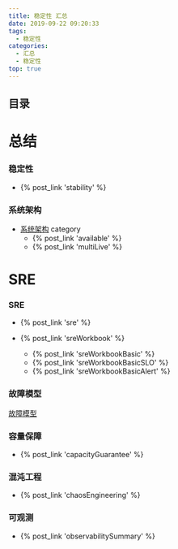```yaml
---
title: 稳定性 汇总
date: 2019-09-22 09:20:33
tags:
  - 稳定性
categories:
  - 汇总
  - 稳定性
top: true  
---
```


<p></p>
<!-- more -->

## 目录
<!-- toc -->

# 总结
### 稳定性
+ {% post_link  'stability' %}

### 系统架构 
- [系统架构](../../../../categories/架构/系统架构/)  category
  + {% post_link  'available' %} 
  + {% post_link  'multiLive' %} 

# SRE
### SRE
+ {% post_link  'sre' %}


+ {% post_link  'sreWorkbook' %}
  -  {% post_link  'sreWorkbookBasic' %} 
  -  {% post_link  'sreWorkbookBasicSLO' %} 
  -  {% post_link  'sreWorkbookBasicAlert' %} 

### 故障模型
 [故障模型](../../../../2018/10/27/fault/)

### 容量保障
+ {% post_link  'capacityGuarantee' %}

### 混沌工程
+ {% post_link  'chaosEngineering' %}

### 可观测
+ {% post_link  'observabilitySummary' %} 









